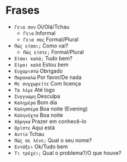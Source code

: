 # Frases

-   `Γεια σου` Oi/Olá/Tchau
    -   `Γεια` Informal
    -   `Γεια σας` Formal/Plural
-   `Πώς είσαι;` Como vai?
    -   `Πώς είστε;` Formal/Plural
-   `Είσαι καλά;` Tudo bem?
-   `Είμαι καλά` Estou bem
-   `Ευχαριστώ` Obrigado
-   `Παρακαλώ` Por favor/De nada
-   `Με συγχωρείτε` Com licença
-   `Τα λέμε` Até logo
-   `Συγγνώμη` Desculpa
-   `Καλημέρα` Bom dia
-   `Καλησπέρα` Boa noite (Evening)
-   `Καληνύχτα` Boa noite
-   `Χάρηκα` Prazer em conhecê-lo
-   `Ορίστε` Aqui está
-   `Αντίο` Tchau
-   `Πώς σε λένε;` Qual o seu nome?
-   `Εντάξει` Ok/Tudo bem
-   `Τι τρέχει;` Qual o problema?/O que houve?
